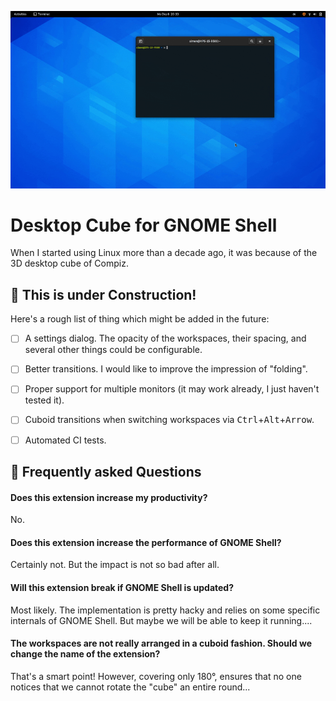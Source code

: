 <p align="center">
  <img src ="docs/pics/teaser.gif" />
</p>

# Desktop Cube for GNOME Shell

When I started using Linux more than a decade ago, it was because of the 3D desktop cube of Compiz.

## :construction: This is under Construction!

Here's a rough list of thing which might be added in the future:

- [ ] A settings dialog. The opacity of the workspaces, their spacing, and several other things could be configurable.
- [ ] Better transitions. I would like to improve the impression of "folding".
- [ ] Proper support for multiple monitors (it may work already, I just haven't tested it).
- [ ] Cuboid transitions when switching workspaces via <kbd>Ctrl</kbd>+<kbd>Alt</kbd>+<kbd>Arrow</kbd>.
- [ ] Automated CI tests.


## :exploding_head: Frequently asked Questions

#### Does this extension increase my productivity?

No.

#### Does this extension increase the performance of GNOME Shell?

Certainly not. But the impact is not so bad after all.

#### Will this extension break if GNOME Shell is updated?

Most likely. The implementation is pretty hacky and relies on some specific internals of GNOME Shell. But maybe we will be able to keep it running....

#### The workspaces are not really arranged in a cuboid fashion. Should we change the name of the extension?

That's a smart point! However, covering only 180°, ensures that no one notices that we cannot rotate the "cube" an entire round...
